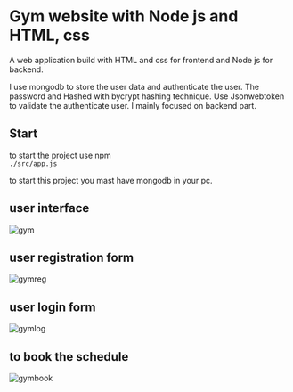 
# Gym website with Node js and HTML, css

A web application build with HTML and css for frontend and 
Node js for backend.

I use mongodb to store the user data and authenticate the user.
The password and Hashed with bycrypt hashing technique.
Use Jsonwebtoken to validate the  authenticate user.
 I mainly focused on backend part.






## Start
to start the project use npm  
 `./src/app.js`

to start this project you mast have mongodb in your pc.

  

## user interface
![gym](https://user-images.githubusercontent.com/67221077/124024841-5e82ea00-da0d-11eb-8605-d6739bfffa3e.jpg)
## user registration form
![gymreg](https://user-images.githubusercontent.com/67221077/124024838-5dea5380-da0d-11eb-9ed8-0c7a7c33a669.jpg)
## user login form
![gymlog](https://user-images.githubusercontent.com/67221077/124024831-5c209000-da0d-11eb-9a89-17fa445da823.jpg)

## to book the schedule
![gymbook](https://user-images.githubusercontent.com/67221077/124024843-5e82ea00-da0d-11eb-92f4-886fdf17465e.jpg)
